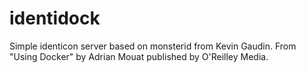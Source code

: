 identidock
==========

Simple identicon server based on monsterid from Kevin Gaudin.
From "Using Docker" by Adrian Mouat published by O'Reilley Media.
